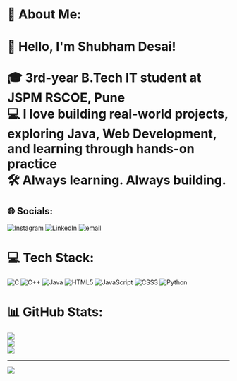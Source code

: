 # 💫 About Me:
# 👋 Hello, I'm Shubham Desai!<br><br>🎓  3rd-year B.Tech IT student at JSPM RSCOE, Pune  <br>💻 I love building real-world projects, exploring Java, Web Development, and learning through hands-on practice  <br>🛠️ Always learning. Always building.<br>


## 🌐 Socials:
[![Instagram](https://img.shields.io/badge/Instagram-%23E4405F.svg?logo=Instagram&logoColor=white)](https://instagram.com/_.shubham_._13) [![LinkedIn](https://img.shields.io/badge/LinkedIn-%230077B5.svg?logo=linkedin&logoColor=white)](https://linkedin.com/in/shubham-desai-0a235a36b/) [![email](https://img.shields.io/badge/Email-D14836?logo=gmail&logoColor=white)](mailto:desaishubham696@gmail.com) 

# 💻 Tech Stack:
![C](https://img.shields.io/badge/c-%2300599C.svg?style=for-the-badge&logo=c&logoColor=white) ![C++](https://img.shields.io/badge/c++-%2300599C.svg?style=for-the-badge&logo=c%2B%2B&logoColor=white) ![Java](https://img.shields.io/badge/java-%23ED8B00.svg?style=for-the-badge&logo=openjdk&logoColor=white) ![HTML5](https://img.shields.io/badge/html5-%23E34F26.svg?style=for-the-badge&logo=html5&logoColor=white) ![JavaScript](https://img.shields.io/badge/javascript-%23323330.svg?style=for-the-badge&logo=javascript&logoColor=%23F7DF1E) ![CSS3](https://img.shields.io/badge/css3-%231572B6.svg?style=for-the-badge&logo=css3&logoColor=white) ![Python](https://img.shields.io/badge/python-3670A0?style=for-the-badge&logo=python&logoColor=ffdd54)
# 📊 GitHub Stats:
![](https://github-readme-stats.vercel.app/api?username=Shubham13112004&theme=dark&hide_border=true&include_all_commits=false&count_private=false)<br/>
![](https://nirzak-streak-stats.vercel.app/?user=Shubham13112004&theme=dark&hide_border=true)<br/>
![](https://github-readme-stats.vercel.app/api/top-langs/?username=Shubham13112004&theme=dark&hide_border=true&include_all_commits=false&count_private=false&layout=compact)

---
[![](https://visitcount.itsvg.in/api?id=Shubham13112004&icon=0&color=0)](https://visitcount.itsvg.in)
